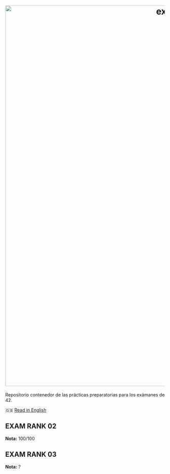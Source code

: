 <h1 align="center">
  <img src="https://iili.io/2mYv7ff.png" alt="exams header krub" width="1200" height="auto" style="align: bottom;"> 
</h1>

Repositorio contenedor de las prácticas preparatorias para los exámanes de 42.

🇬🇧 [Read in English](README_EN.md)

## EXAM RANK 02
**Nota:** 100/100

## EXAM RANK 03
**Nota:** ?
